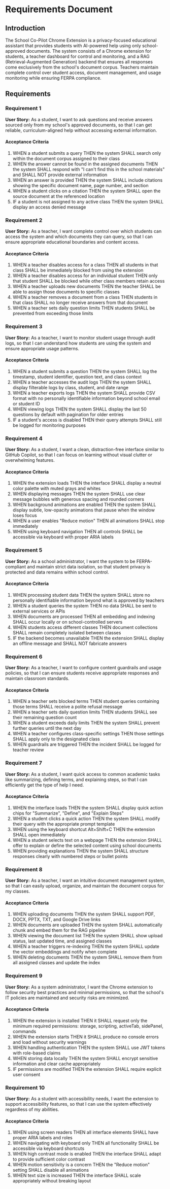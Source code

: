 # Requirements Document

## Introduction

The School Co-Pilot Chrome Extension is a privacy-focused educational assistant that provides students with AI-powered help using only school-approved documents. The system consists of a Chrome extension for students, a teacher dashboard for control and monitoring, and a RAG (Retrieval-Augmented Generation) backend that ensures all responses come exclusively from the school's document corpus. Teachers maintain complete control over student access, document management, and usage monitoring while ensuring FERPA compliance.

## Requirements

### Requirement 1

**User Story:** As a student, I want to ask questions and receive answers sourced only from my school's approved documents, so that I can get reliable, curriculum-aligned help without accessing external information.

#### Acceptance Criteria

1. WHEN a student submits a query THEN the system SHALL search only within the document corpus assigned to their class
2. WHEN the answer cannot be found in the assigned documents THEN the system SHALL respond with "I can't find this in the school materials" and SHALL NOT provide external information
3. WHEN an answer is provided THEN the system SHALL include citations showing the specific document name, page number, and section
4. WHEN a student clicks on a citation THEN the system SHALL open the source document at the referenced location
5. IF a student is not assigned to any active class THEN the system SHALL display an access denied message

### Requirement 2

**User Story:** As a teacher, I want complete control over which students can access the system and which documents they can query, so that I can ensure appropriate educational boundaries and content access.

#### Acceptance Criteria

1. WHEN a teacher disables access for a class THEN all students in that class SHALL be immediately blocked from using the extension
2. WHEN a teacher disables access for an individual student THEN only that student SHALL be blocked while other class members retain access
3. WHEN a teacher uploads new documents THEN the teacher SHALL be able to assign those documents to specific classes
4. WHEN a teacher removes a document from a class THEN students in that class SHALL no longer receive answers from that document
5. WHEN a teacher sets daily question limits THEN students SHALL be prevented from exceeding those limits

### Requirement 3

**User Story:** As a teacher, I want to monitor student usage through audit logs, so that I can understand how students are using the system and ensure appropriate usage patterns.

#### Acceptance Criteria

1. WHEN a student submits a question THEN the system SHALL log the timestamp, student identifier, question text, and class context
2. WHEN a teacher accesses the audit logs THEN the system SHALL display filterable logs by class, student, and date range
3. WHEN a teacher exports logs THEN the system SHALL provide CSV format with no personally identifiable information beyond school email or student ID
4. WHEN viewing logs THEN the system SHALL display the last 50 questions by default with pagination for older entries
5. IF a student's access is disabled THEN their query attempts SHALL still be logged for monitoring purposes

### Requirement 4

**User Story:** As a student, I want a clean, distraction-free interface similar to GitHub Copilot, so that I can focus on learning without visual clutter or overwhelming features.

#### Acceptance Criteria

1. WHEN the extension loads THEN the interface SHALL display a neutral color palette with muted grays and whites
2. WHEN displaying messages THEN the system SHALL use clear message bubbles with generous spacing and rounded corners
3. WHEN background animations are enabled THEN the system SHALL display subtle, low-opacity animations that pause when the window loses focus
4. WHEN a user enables "Reduce motion" THEN all animations SHALL stop immediately
5. WHEN using keyboard navigation THEN all controls SHALL be accessible via keyboard with proper ARIA labels

### Requirement 5

**User Story:** As a school administrator, I want the system to be FERPA-compliant and maintain strict data isolation, so that student privacy is protected and data remains within school control.

#### Acceptance Criteria

1. WHEN processing student data THEN the system SHALL store no personally identifiable information beyond what is approved by teachers
2. WHEN a student queries the system THEN no data SHALL be sent to external services or APIs
3. WHEN documents are processed THEN all embedding and indexing SHALL occur locally or on school-controlled servers
4. WHEN students access different classes THEN document collections SHALL remain completely isolated between classes
5. IF the backend becomes unavailable THEN the extension SHALL display an offline message and SHALL NOT fabricate answers

### Requirement 6

**User Story:** As a teacher, I want to configure content guardrails and usage policies, so that I can ensure students receive appropriate responses and maintain classroom standards.

#### Acceptance Criteria

1. WHEN a teacher sets blocked terms THEN student queries containing those terms SHALL receive a polite refusal message
2. WHEN a teacher sets daily question limits THEN students SHALL see their remaining question count
3. WHEN a student exceeds daily limits THEN the system SHALL prevent further queries until the next day
4. WHEN a teacher configures class-specific settings THEN those settings SHALL apply only to the designated class
5. WHEN guardrails are triggered THEN the incident SHALL be logged for teacher review

### Requirement 7

**User Story:** As a student, I want quick access to common academic tasks like summarizing, defining terms, and explaining steps, so that I can efficiently get the type of help I need.

#### Acceptance Criteria

1. WHEN the interface loads THEN the system SHALL display quick action chips for "Summarize", "Define", and "Explain Steps"
2. WHEN a student clicks a quick action THEN the system SHALL modify their query with the appropriate prompt template
3. WHEN using the keyboard shortcut Alt+Shift+C THEN the extension SHALL open immediately
4. WHEN a student selects text on a webpage THEN the extension SHALL offer to explain or define the selected content using school documents
5. WHEN providing explanations THEN the system SHALL structure responses clearly with numbered steps or bullet points

### Requirement 8

**User Story:** As a teacher, I want an intuitive document management system, so that I can easily upload, organize, and maintain the document corpus for my classes.

#### Acceptance Criteria

1. WHEN uploading documents THEN the system SHALL support PDF, DOCX, PPTX, TXT, and Google Drive links
2. WHEN documents are uploaded THEN the system SHALL automatically chunk and embed them for the RAG pipeline
3. WHEN viewing the document list THEN the system SHALL show upload status, last updated time, and assigned classes
4. WHEN a teacher triggers re-indexing THEN the system SHALL update the vector embeddings and notify when complete
5. WHEN deleting documents THEN the system SHALL remove them from all assigned classes and update the index

### Requirement 9

**User Story:** As a system administrator, I want the Chrome extension to follow security best practices and minimal permissions, so that the school's IT policies are maintained and security risks are minimized.

#### Acceptance Criteria

1. WHEN the extension is installed THEN it SHALL request only the minimum required permissions: storage, scripting, activeTab, sidePanel, commands
2. WHEN the extension starts THEN it SHALL produce no console errors and load without security warnings
3. WHEN handling authentication THEN the system SHALL use JWT tokens with role-based claims
4. WHEN storing data locally THEN the system SHALL encrypt sensitive information and clear cache appropriately
5. IF permissions are modified THEN the extension SHALL require explicit user consent

### Requirement 10

**User Story:** As a student with accessibility needs, I want the extension to support accessibility features, so that I can use the system effectively regardless of my abilities.

#### Acceptance Criteria

1. WHEN using screen readers THEN all interface elements SHALL have proper ARIA labels and roles
2. WHEN navigating with keyboard only THEN all functionality SHALL be accessible via keyboard shortcuts
3. WHEN high contrast mode is enabled THEN the interface SHALL adapt to provide sufficient color contrast
4. WHEN motion sensitivity is a concern THEN the "Reduce motion" setting SHALL disable all animations
5. WHEN text size is increased THEN the interface SHALL scale appropriately without breaking layout